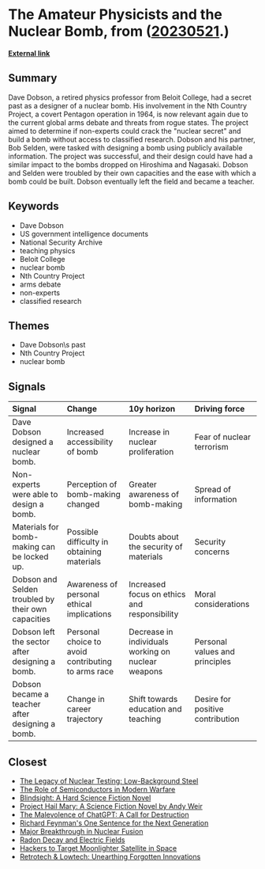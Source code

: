 # __The Amateur Physicists and the Nuclear Bomb__, from ([20230521](https://kghosh.substack.com/p/20230521).)

__[External link](https://www.theguardian.com/world/2003/jun/24/usa.science)__



## Summary

Dave Dobson, a retired physics professor from Beloit College, had a secret past as a designer of a nuclear bomb. His involvement in the Nth Country Project, a covert Pentagon operation in 1964, is now relevant again due to the current global arms debate and threats from rogue states. The project aimed to determine if non-experts could crack the "nuclear secret" and build a bomb without access to classified research. Dobson and his partner, Bob Selden, were tasked with designing a bomb using publicly available information. The project was successful, and their design could have had a similar impact to the bombs dropped on Hiroshima and Nagasaki. Dobson and Selden were troubled by their own capacities and the ease with which a bomb could be built. Dobson eventually left the field and became a teacher.

## Keywords

* Dave Dobson
* US government intelligence documents
* National Security Archive
* teaching physics
* Beloit College
* nuclear bomb
* Nth Country Project
* arms debate
* non-experts
* classified research

## Themes

* Dave Dobson\s past
* Nth Country Project
* nuclear bomb

## Signals

| Signal                                             | Change                                             | 10y horizon                                        | Driving force                    |
|:---------------------------------------------------|:---------------------------------------------------|:---------------------------------------------------|:---------------------------------|
| Dave Dobson designed a nuclear bomb.               | Increased accessibility of bomb                    | Increase in nuclear proliferation                  | Fear of nuclear terrorism        |
| Non-experts were able to design a bomb.            | Perception of bomb-making changed                  | Greater awareness of bomb-making                   | Spread of information            |
| Materials for bomb-making can be locked up.        | Possible difficulty in obtaining materials         | Doubts about the security of materials             | Security concerns                |
| Dobson and Selden troubled by their own capacities | Awareness of personal ethical implications         | Increased focus on ethics and responsibility       | Moral considerations             |
| Dobson left the sector after designing a bomb.     | Personal choice to avoid contributing to arms race | Decrease in individuals working on nuclear weapons | Personal values and principles   |
| Dobson became a teacher after designing a bomb.    | Change in career trajectory                        | Shift towards education and teaching               | Desire for positive contribution |

## Closest

* [The Legacy of Nuclear Testing: Low-Background Steel](fd957af83036959652ceb25c652a97c9)
* [The Role of Semiconductors in Modern Warfare](328434477c31995b44102949d5341006)
* [Blindsight: A Hard Science Fiction Novel](a4764a556583ffec51fa91aa3564e777)
* [Project Hail Mary: A Science Fiction Novel by Andy Weir](68b115eb29e9ef169ba04736821c9a8f)
* [The Malevolence of ChatGPT: A Call for Destruction](9b21fce377880166b73916aee2be1fc0)
* [Richard Feynman's One Sentence for the Next Generation](f74cce891f9a28209838900562566179)
* [Major Breakthrough in Nuclear Fusion](136f0479a4a508ee27ea66d38d8d2b41)
* [Radon Decay and Electric Fields](6c94b8dcd4d0fc4b429a994e2abd353f)
* [Hackers to Target Moonlighter Satellite in Space](f21752e61524e179fbdb1ef773666a40)
* [Retrotech & Lowtech: Unearthing Forgotten Innovations](0dcbcf05d80ad87759f9567b2ed11263)